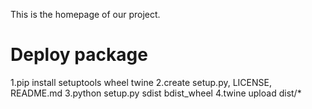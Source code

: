This is the homepage of our project.

# Deploy package
1.pip install setuptools wheel twine
2.create setup.py, LICENSE, README.md
3.python setup.py sdist bdist_wheel
4.twine upload dist/*
